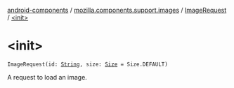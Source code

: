 [android-components](../../index.md) / [mozilla.components.support.images](../index.md) / [ImageRequest](index.md) / [&lt;init&gt;](./-init-.md)

# &lt;init&gt;

`ImageRequest(id: `[`String`](https://kotlinlang.org/api/latest/jvm/stdlib/kotlin/-string/index.html)`, size: `[`Size`](-size/index.md)` = Size.DEFAULT)`

A request to load an image.

